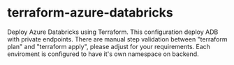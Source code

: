 ﻿# terraform-azure-databricks
Deploy Azure Databricks using Terraform.
This configuration deploy ADB with private endpoints.
There are manual step validation between "terraform plan" and "terraform apply", please adjust for your requirements.
Each enviroment is configured to have it's own namespace on backend.
